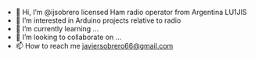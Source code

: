 - 👋 Hi, I’m @ijsobrero licensed Ham radio operator from Argentina LU1JIS 
- 👀 I’m interested in Arduino projects relative to radio 
- 🌱 I’m currently learning ...
- 💞️ I’m looking to collaborate on ...
- 📫 How to reach me javiersobrero66@gmail.com

<!---
ijsobrero/ijsobrero is a ✨ special ✨ repository because its `README.md` (this file) appears on your GitHub profile.
You can click the Preview link to take a look at your changes.
--->
